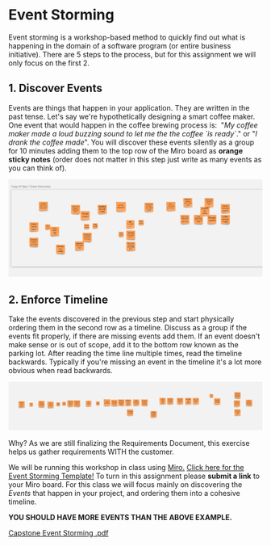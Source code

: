 # Event Storming

Event storming is a workshop-based method to quickly find out what is happening in the domain of a software program (or entire business initiative). There are 5 steps to the process, but for this assignment we will only focus on the first 2. 

## 1. Discover Events

Events are things that happen in your application. They are written in the past tense. Let's say we're hypothetically designing a smart coffee maker. One event that would happen in the coffee brewing process is:  "_My coffee maker made a loud buzzing sound to let me the the coffee \`is ready\`_." or "_I drank the coffee made_". You will discover these events silently as a group for 10 minutes adding them to the top row of the Miro board as **orange sticky notes** (order does not matter in this step just write as many events as you can think of). 

![Discover events](../../static/img/event_discovery.png)

## 2. Enforce Timeline

Take the events discovered in the previous step and start physically ordering them in the second row as a timeline. Discuss as a group if the events fit properly, if there are missing events add them. If an event doesn't make sense or is out of scope, add it to the bottom row known as the parking lot. After reading the time line multiple times, read the timeline backwards. Typically if you're missing an event in the timeline it's a lot more obvious when read backwards. 

![Enforce Timeline](../../static/img/enforce_timeline.png)

Why? As we are still finalizing the Requirements Document, this exercise helps us gather requirements WITH the customer. 

We will be running this workshop in class using [Miro.](https://miro.com/welcome/azd0UzBtUmxhTW9SY2FMcDUwUGRBUnl4SWJTWWZsdzBSdW41UzdEdkFFS0FzTFFXcW1TMDVhM0hkZFo1eWN0cnwzMDc0NDU3MzY1MzIxMjgyMjQ4?share_link_id=317746713706) [Click here for the Event Storming Template!](https://miro.com/app/dashboard/?tpTemplate=o9J_lrmXT0E%3D&isCustom=true&share_link_id=388742645411) To turn in this assignment please **submit a link** to your Miro board. For this class we will focus mainly on discovering the _Events_ that happen in your project, and ordering them into a cohesive timeline.

**YOU SHOULD HAVE MORE EVENTS THAN THE ABOVE EXAMPLE.**

[Capstone Event Storming .pdf](https://templeu.instructure.com/courses/124586/files/22142098?wrap=1 "Capstone Event Storming  .pdf")
